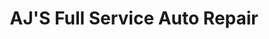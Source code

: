 ---
title: "AJ'S Full Service Auto Repair"
url: /alpena/ajs-full-service-auto-repair/
shop: Autowerkstatt
---